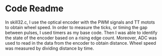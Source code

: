 # Code Readme

In skill32.c, I use the optical encoder with the PWM signals and TT motots to obtain wheel speed. In order to measure the ticks, or timing the gap between pulses, I used timers as my base code. Then I was able to identify the state of the encoder based on a rising edge count. Moreover, ADC was used to read in the data from the encoder to obtain distance. Wheel speed was measured by dividing distance by time.
